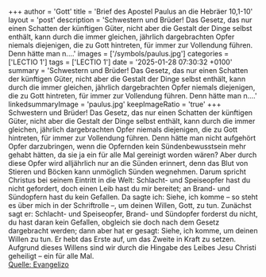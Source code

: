 +++
author = 'Gott'
title = 'Brief des Apostel Paulus an die Hebräer 10,1-10'
layout = 'post'
description = 'Schwestern und Brüder! Das Gesetz, das nur einen Schatten der künftigen Güter, nicht aber die Gestalt der Dinge selbst enthält, kann durch die immer gleichen, jährlich dargebrachten Opfer niemals diejenigen, die zu Gott hintreten, für immer zur Vollendung führen. Denn hätte man n....'
images = ['/symbols/paulus.jpg']
categories = ['LECTIO 1']
tags = ['LECTIO 1']
date = '2025-01-28 07:30:32 +0100'
summary = 'Schwestern und Brüder! Das Gesetz, das nur einen Schatten der künftigen Güter, nicht aber die Gestalt der Dinge selbst enthält, kann durch die immer gleichen, jährlich dargebrachten Opfer niemals diejenigen, die zu Gott hintreten, für immer zur Vollendung führen. Denn hätte man n....'
linkedsummaryImage = 'paulus.jpg'
keepImageRatio = 'true'
+++
Schwestern und Brüder! Das Gesetz, das nur einen Schatten der künftigen Güter, nicht aber die Gestalt der Dinge selbst enthält, kann durch die immer gleichen, jährlich dargebrachten Opfer niemals diejenigen, die zu Gott hintreten, für immer zur Vollendung führen.
Denn hätte man nicht aufgehört Opfer darzubringen, wenn die Opfernden kein Sündenbewusstsein mehr gehabt hätten, da sie ja ein für alle Mal gereinigt worden wären?
Aber durch diese Opfer wird alljährlich nur an die Sünden erinnert,
denn das Blut von Stieren und Böcken kann unmöglich Sünden wegnehmen.<!--more-->
Darum spricht Christus bei seinem Eintritt in die Welt: Schlacht- und Speiseopfer hast du nicht gefordert, doch einen Leib hast du mir bereitet;
an Brand- und Sündopfern hast du kein Gefallen.
Da sagte ich: Siehe, ich komme – so steht es über mich in der Schriftrolle –, um deinen Willen, Gott, zu tun.
Zunächst sagt er: Schlacht- und Speiseopfer, Brand- und Sündopfer forderst du nicht, du hast daran kein Gefallen, obgleich sie doch nach dem Gesetz dargebracht werden;
dann aber hat er gesagt: Siehe, ich komme, um deinen Willen zu tun. Er hebt das Erste auf, um das Zweite in Kraft zu setzen.
Aufgrund dieses Willens sind wir durch die Hingabe des Leibes Jesu Christi geheiligt – ein für alle Mal.<br> [Quelle: Evangelizo](https://evangeliumtagfuertag.org/DE/gospel)